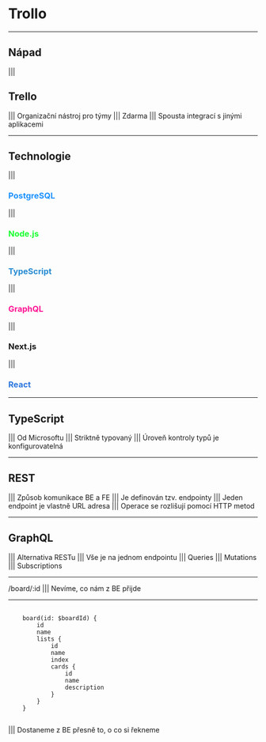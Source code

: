 # Trollo

---

## Nápad
|||
## Trello
|||
Organizační nástroj pro týmy
|||
Zdarma
|||
Spousta integrací s jinými aplikacemi

---

## Technologie
|||
<h3 style="color: #1b91ff">PostgreSQL</h3>
|||
<h3 style="color: #17ff2e">Node.js</h3>
|||
<h3 style="color: #268bd2">TypeScript</h3>
|||
<h3 style="color: deeppink">GraphQL</h3>
|||
<h3>Next.js</h3>
|||
<h3 style="color: #2a76dd">React</h3>

---

## TypeScript
|||
Od Microsoftu
|||
Striktně typovaný
|||
Úroveň kontroly typů je konfigurovatelná

---

## REST
|||
Způsob komunikace BE a FE
|||
Je definován tzv. endpointy
|||
Jeden endpoint je vlastně URL adresa
|||
Operace se rozlišují pomocí HTTP metod

---

## GraphQL
|||
Alternativa RESTu
|||
Vše je na jednom endpointu
|||
Queries
|||
Mutations
|||
Subscriptions

---

/board/:id
|||
Nevíme, co nám z BE přijde

---

<section>
  <pre>
    <code data-trim data-noescape class="graphql">
    board(id: $boardId) {
        id
        name
        lists {
            id
            name
            index
            cards {
                id
                name
                description
            }
        }
    }
    </code>
</pre>
</section>
|||
Dostaneme z BE přesně to, o co si řekneme
